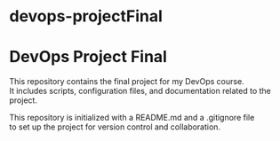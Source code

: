 # devops-projectFinal
# DevOps Project Final

This repository contains the final project for my DevOps course.  
It includes scripts, configuration files, and documentation related to the project.

This repository is initialized with a README.md and a .gitignore file  
to set up the project for version control and collaboration.